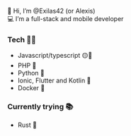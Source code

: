 👋 Hi, I’m @Exilas42 (or Alexis)  
💻 I’m a full-stack and mobile developer

### Tech 👨‍💻
- Javascript/typescript 🟡🔵
- PHP 🐘
- Python 🐍
- Ionic, Flutter and Kotlin 📱
- Docker 🐳

### Currently trying 📚
- Rust 🦀
